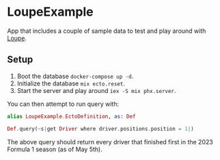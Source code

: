 # LoupeExample

App that includes a couple of sample data to test and play around with [Loupe](https://github.com/nicklayb/loupe).

## Setup

1. Boot the database `docker-compose up -d`.
2. Initialize the database `mix ecto.reset`.
3. Start the server and play around `iex -S mix phx.server`.

You can then attempt to run query with:

```elixir
alias LoupeExample.EctoDefinition, as: Def

Def.query(~s|get Driver where driver.positions.position = 1|)
```

The above query should return every driver that finished first in the 2023 Formula 1 season (as of May 5th).
